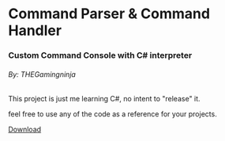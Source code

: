 # Command Parser & Command Handler
### Custom Command Console with C# interpreter
###### By: THEGamingninja

This project is just me learning C#, no intent to "release" it.

feel free to use any of the code as a reference for your projects.

[Download](http://github.com/gamingninja10/Command-Parsing/raw/master/CommandParser/CommandParser/bin/Debug/CommandParser.exe)
